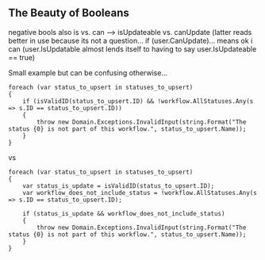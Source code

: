 ## The Beauty of Booleans

negative bools
also is vs. can --> isUpdateable vs. canUpdate (latter reads better in use because its not a question... if (user.CanUpdate)... means ok i can (user.IsUpdatable almost lends itself to having to say user.IsUpdateable == true)


Small example but can be confusing otherwise...
 
```
foreach (var status_to_upsert in statuses_to_upsert)
{
    if (isValidID(status_to_upsert.ID) && !workflow.AllStatuses.Any(s => s.ID == status_to_upsert.ID))
    {
        throw new Domain.Exceptions.InvalidInput(string.Format("The status {0} is not part of this workflow.", status_to_upsert.Name));
    }
}
 ```
  vs
 

```
foreach (var status_to_upsert in statuses_to_upsert)
{
    var status_is_update = isValidID(status_to_upsert.ID);
    var workflow_does_not_include_status = !workflow.AllStatuses.Any(s => s.ID == status_to_upsert.ID);

    if (status_is_update && workflow_does_not_include_status)
    {
        throw new Domain.Exceptions.InvalidInput(string.Format("The status {0} is not part of this workflow.", status_to_upsert.Name));
    }
}
 ```
